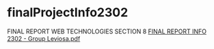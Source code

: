 # finalProjectInfo2302
FINAL REPORT WEB TECHNOLOGIES SECTION 8
[FINAL REPORT INFO 2302 - Group Leviosa.pdf](https://github.com/syakirahuda/finalProjectInfo2302/files/10463226/FINAL.REPORT.INFO.2302.-.Group.Leviosa.pdf)
